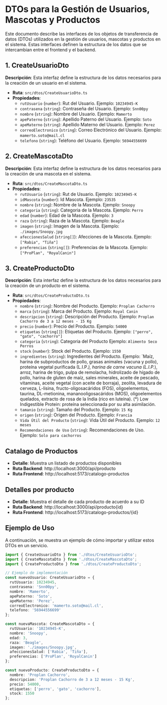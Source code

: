 # DTOs para la Gestión de Usuarios, Mascotas y Productos

Este documento describe las interfaces de los objetos de transferencia de datos (DTOs) utilizados en la gestión de usuarios, mascotas y productos en el sistema. Estas interfaces definen la estructura de los datos que se intercambian entre el frontend y el backend.

## 1. CreateUsuarioDto

**Descripción**: Esta interfaz define la estructura de los datos necesarios para la creación de un usuario en el sistema.

- **Ruta**: `src/dtos/CreateUsuarioDto.ts`
- **Propiedades**:
  - `rutUsuario` (`number`): Rut del Usuario. Ejemplo: `10234945-K`
  - `contrasena` (`string`): Contraseña del Usuario. Ejemplo: `Snn00py`
  - `nombre` (`string`): Nombre del Usuario. Ejemplo: `Mamerto`
  - `apePaterno` (`string`): Apellido Paterno del Usuario. Ejemplo: `Soto`
  - `apeMaterno` (`string`): Apellido Materno del Usuario. Ejemplo: `Perez`
  - `correoElectronico` (`string`): Correo Electrónico del Usuario. Ejemplo: `mamerto.soto@mail.cl`
  - `telefono` (`string`): Teléfono del Usuario. Ejemplo: `56944556699`

## 2. CreateMascotaDto

**Descripción**: Esta interfaz define la estructura de los datos necesarios para la creación de una mascota en el sistema.

- **Ruta**: `src/dtos/CreateMascotaDto.ts`
- **Propiedades**:
  - `rutUsuario` (`string`): Rut de Usuario. Ejemplo: `10234945-K`
  - `idMascota` (`number`): Id Mascota. Ejemplo: `23535`
  - `nombre` (`string`): Nombre de la Mascota. Ejemplo: `Snoopy`
  - `categoria` (`string`): Categoria de la Mascota. Ejemplo: `Perro`
  - `edad` (`number`): Edad de la Mascota. Ejemplo: `3`
  - `raza` (`string`): Raza de la Mascota. Ejemplo: `Beagle`
  - `imagen` (`string`): Imagen de la Mascota. Ejemplo: `./images/Snoopy.jpg`
  - `afeccionesSalud` (`string[]`): Afecciones de la Mascota. Ejemplo: `["Rabia", "Tiña"]`
  - `preferencias` (`string[]`): Preferencias de la Mascota. Ejemplo: `["ProPlan", "RoyalCanin"]`

## 3. CreateProductoDto

**Descripción**: Esta interfaz define la estructura de los datos necesarios para la creación de un producto en el sistema.

- **Ruta**: `src/dtos/CreateProductoDto.ts`
- **Propiedades**:
  - `nombre` (`string`): Nombre del Producto. Ejemplo: `Proplan Cachorro`
  - `marca` (`string`): Marca del Producto. Ejemplo: `Royal Canin`
  - `descripcion` (`string`): Descripción del Producto. Ejemplo: `Proplan Cachorro de 3 a 12 meses - 15 Kg`
  - `precio` (`number`): Precio del Producto. Ejemplo: `54000`
  - `etiquetas` (`string[]`): Etiquetas del Producto. Ejemplo: `["perro", "gato", "cachorro"]`
  - `categoria` (`string`): Categoria del Producto Ejemplo: `Alimento Seco Perros`
  - `stock` (`number`): Stock del Producto. Ejemplo: `1550`
  - `ingredientes` (`string`): Ingredientes del Producto. Ejemplo: `Maíz, harina de subproductos de pollo, grasas animales (vacuna y pollo), proteína vegetal purificada (L.I.P.*), harina de carne vacuna (L.I.P.*), arroz, harina de trigo, pulpa de remolacha, hidrolizado de hígado de pollo, harina de gluten de maíz, sales minerales, aceite de pescado, vitaminas, aceite vegetal (con aceite de borraja), zeolita, levadura de cerveza, L-lisina, fructo-oligosacáridos (FOS), oligoelementos, taurina, DL-metionina, mananooligosacáridos (MOS), oligoelementos quelados, extracto de rosa de la India (rico en luteína). (*) Low Indigestible Protein: proteína seleccionada por su alta asimilación.
  - `tamanio` (`string`): Tamaño del Producto. Ejemplo: `15 Kg`
  - `origen` (`string`): Origen del Producto. Ejemplo: `Francia`
  - `Vida Útil del Producto` (`string`): Vida Útil del Producto. Ejemplo: `12 meses`
  - `Recomendaciones de Uso` (`string`): Recomendaciones de Uso. Ejemplo: `Solo para cachorros`




## Catalago de Productos

- **Detalle**: Muestra un listado de productos disponibles<br>
- **Ruta Backend**: http://localhost:3000/api/producto<br>
- **Ruta Frontend**: http://localhost:5173/catalogo-productos<br>

## Detalles por producto

- **Detalle**: Muestra el detalle de cada producto de acuerdo a su ID<br>
- **Ruta Backend**: http://localhost:3000/api/producto{id}<br>
- **Ruta Frontend**: http://localhost:5173/catalogo-productos/{id}<br>


## Ejemplo de Uso

A continuación, se muestra un ejemplo de cómo importar y utilizar estos DTOs en un servicio.

```typescript
import { CreateUsuarioDto } from './dtos/CreateUsuarioDto';
import { CreateMascotaDto } from './dtos/CreateMascotaDto';
import { CreateProductoDto } from './dtos/CreateProductoDto';

// Ejemplo de implementación
const nuevoUsuario: CreateUsuarioDto = {
  rutUsuario: 10234945,
  contrasena: 'Snn00py',
  nombre: 'Mamerto',
  apePaterno: 'Soto',
  apeMaterno: 'Perez',
  correoElectronico: 'mamerto.soto@mail.cl',
  telefono: '56944556699'
};

const nuevaMascota: CreateMascotaDto = {
  rutUsuario: '10234945-K',
  nombre: 'Snoopy',
  edad: 3,
  raza: 'Beagle',
  imagen: './images/Snoopy.jpg',
  afeccionesSalud: ['Rabia', 'Tiña'],
  preferencias: ['ProPlan', 'RoyalCanin']
};

const nuevoProducto: CreateProductoDto = {
  nombre: 'Proplan Cachorro',
  descripcion: 'Proplan Cachorro de 3 a 12 meses - 15 Kg',
  precio: 54000,
  etiquetas: ['perro', 'gato', 'cachorro'],
  stock: 1550
};
```